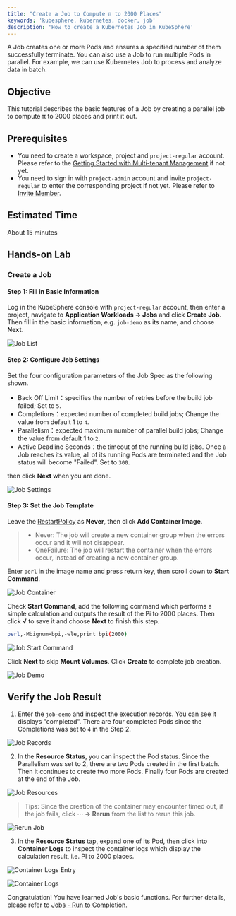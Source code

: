 ```yaml
---
title: "Create a Job to Compute π to 2000 Places"
keywords: 'kubesphere, kubernetes, docker, job'
description: 'How to create a Kubernetes Job in KubeSphere'
---
```


 A Job creates one or more Pods and ensures a specified number of them successfully terminate. You can also use a Job to run multiple Pods in parallel. For example, we can use Kubernetes Job to process and analyze data in batch.

## Objective

This tutorial describes the basic features of a Job by creating a parallel job to compute π to 2000 places and print it out.

## Prerequisites

- You need to create a workspace, project and `project-regular` account. Please refer to the [Getting Started with Multi-tenant Management](../admin-quick-start) if not yet.
- You need to sign in with `project-admin` account and invite `project-regular` to enter the corresponding project if not yet. Please refer to [Invite Member](../admin-quick-start#task-3-create-a-project).

## Estimated Time

About 15 minutes

## Hands-on Lab

### Create a Job

#### Step 1: Fill in Basic Information

Log in the KubeSphere console with `project-regular` account, then enter a project, navigate to **Application Workloads → Jobs** and click **Create Job**. Then fill in the basic information, e.g. `job-demo` as its name, and choose **Next**.

![Job List](https://pek3b.qingstor.com/kubesphere-docs/png/20200205204716.png)

#### Step 2: Configure Job Settings

Set the four configuration parameters of the Job Spec as the following shown.

- Back Off Limit：specifies the number of retries before the build job failed; Set to `5`.
- Completions：expected number of completed build jobs; Change the value from default 1 to `4`.
- Parallelism：expected maximum number of parallel build jobs; Change the value from default 1 to `2`.
- Active Deadline Seconds：the timeout of the running build jobs. Once a Job reaches its value, all of its running Pods are terminated and the Job status will become "Failed". Set to `300`.

then click **Next** when you are done.

![Job Settings](https://pek3b.qingstor.com/kubesphere-docs/png/20200205211021.png)

#### Step 3: Set the Job Template

Leave the [RestartPolicy](https://kubernetes.io/docs/concepts/workloads/Pods/pod-lifecycle/#restart-policy) as **Never**, then click **Add Container Image**.

> - Never: The job will create a new container group when the errors occur and it will not disappear.
> - OneFailure: The job will restart the container when the errors occur, instead of creating a new container group.

Enter `perl` in the image name and press return key, then scroll down to **Start Command**.

![Job Container](https://pek3b.qingstor.com/kubesphere-docs/png/20200205225230.png)

Check **Start Command**, add the following command which performs a simple calculation and outputs the result of the Pi to 2000 places. Then click **√** to save it and choose **Next** to finish this step.

```bash
perl,-Mbignum=bpi,-wle,print bpi(2000)
```

![Job Start Command](https://pek3b.qingstor.com/kubesphere-docs/png/20200205225435.png)

Click **Next** to skip **Mount Volumes**. Click **Create** to complete job creation.

![Job Demo](https://pek3b.qingstor.com/kubesphere-docs/png/20200205225718.png)

## Verify the Job Result

1. Enter the `job-demo` and inspect the execution records. You can see it displays "completed". There are four completed Pods since the Completions was set to `4` in the Step 2.

![Job Records](https://pek3b.qingstor.com/kubesphere-docs/png/20200205230222.png)

2. In the **Resource Status**, you can inspect the Pod status. Since the Parallelism was set to 2, there are two Pods created in the first batch. Then it continues to create two more Pods. Finally four Pods are created at the end of the Job.

![Job Resources](https://pek3b.qingstor.com/kubesphere-docs/png/20200205230003.png)

> Tips: Since the creation of the container may encounter timed out, if the job fails, click **··· → Rerun** from the list to rerun this job.

![Rerun Job](https://pek3b.qingstor.com/kubesphere-docs/png/20200205230541.png)

3. In the **Resource Status** tap, expand one of its Pod, then click into **Container Logs** to inspect the container logs which display the calculation result, i.e. PI to 2000 places.

![Container Logs Entry](https://pek3b.qingstor.com/kubesphere-docs/png/20200205230919.png)

![Container Logs](https://pek3b.qingstor.com/kubesphere-docs/png/20190716213657.png#alt=)

Congratulation! You have learned Job's basic functions. For further details, please refer to [Jobs - Run to Completion](https://kubernetes.io/docs/concepts/workloads/controllers/jobs-run-to-completion/).
